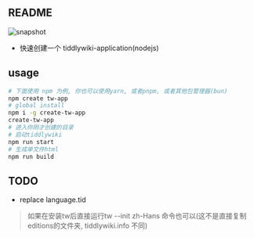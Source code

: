 ## README

![snapshot](https://cdn.jsdelivr.net/gh/oeyoews/neotw@main/img/create-tw-app.png)

* 快速创建一个 tiddlywiki-application(nodejs)

## usage

```bash
# 下面使用 npm 为例, 你也可以使用yarn, 或者pnpm, 或者其他包管理器(bun)
npm create tw-app
# global install
npm i -g create-tw-app
create-tw-app
# 进入你刚才创建的目录
# 启动tiddlywiki
npm run start
# 生成单文件html
npm run build
```

## TODO

* replace language.tid
> 如果在安装tw后直接运行tw --init zh-Hans 命令也可以(这不是直接复制editions的文件夹, tiddlywiki.info 不同)
